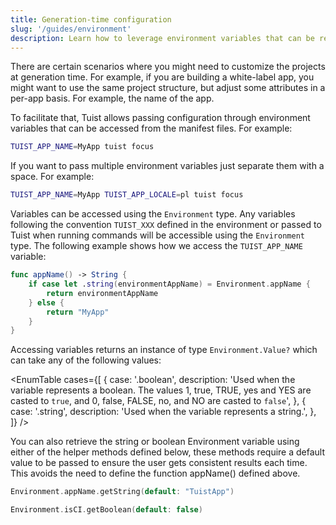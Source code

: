 ```yaml
---
title: Generation-time configuration
slug: '/guides/environment'
description: Learn how to leverage environment variables that can be read from the manifest files.
---
```


There are certain scenarios where you might need to customize the projects at generation time. For example, if you are building a white-label app, you might want to use the same project structure, but adjust some attributes in a per-app basis. For example, the name of the app.

To facilitate that, Tuist allows passing configuration through environment variables that can be accessed from the manifest files. For example:

```bash
TUIST_APP_NAME=MyApp tuist focus
```

If you want to pass multiple environment variables just separate them with a space. For example:

```bash
TUIST_APP_NAME=MyApp TUIST_APP_LOCALE=pl tuist focus
```

Variables can be accessed using the `Environment` type. Any variables following the convention `TUIST_XXX` defined in the environment or passed to Tuist when running commands will be accessible using the `Environment` type.
The following example shows how we access the `TUIST_APP_NAME` variable:

```swift
func appName() -> String {
    if case let .string(environmentAppName) = Environment.appName {
        return environmentAppName
    } else {
        return "MyApp"
    }
}
```

Accessing variables returns an instance of type `Environment.Value?` which can take any of the following values:

<EnumTable
cases={[
{
case: '.boolean',
description:
'Used when the variable represents a boolean. The values 1, true, TRUE, yes and YES are casted to `true`, and 0, false, FALSE, no, and NO are casted to `false`',
},
{
case: '.string',
description: 'Used when the variable represents a string.',
},
]}
/>

You can also retrieve the string or boolean Environment variable using either of the helper methods defined below, these methods require a default value to be passed to ensure the user gets consistent results each time. This avoids the need to define the function appName() defined above.

```swift
Environment.appName.getString(default: "TuistApp")
```

```swift
Environment.isCI.getBoolean(default: false)
```
